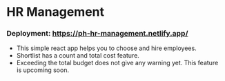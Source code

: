 # HR Management

### Deployment: https://ph-hr-management.netlify.app/

* This simple react app helps you to choose and hire employees.
* Shortlist has a count and total cost feature.
* Exceeding the total budget does not give any warning yet. This feature is upcoming soon.